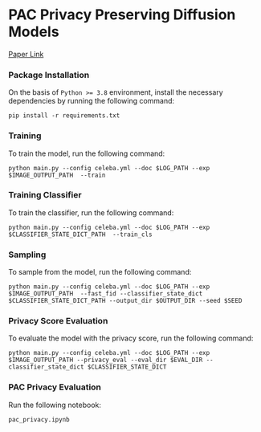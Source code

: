 # PAC Privacy Preserving Diffusion Models

[Paper Link](https://arxiv.org/pdf/2312.01201.pdf)

### Package Installation

On the basis of `Python >= 3.8` environment, install the necessary dependencies by running the following command:

```shell
pip install -r requirements.txt
```

### Training

To train the model, run the following command:

```shell
python main.py --config celeba.yml --doc $LOG_PATH --exp $IMAGE_OUTPUT_PATH  --train
```

### Training Classifier

To train the classifier, run the following command:

```shell
python main.py --config celeba.yml --doc $LOG_PATH --exp $CLASSIFIER_STATE_DICT_PATH  --train_cls
```

### Sampling

To sample from the model, run the following command:

```shell
python main.py --config celeba.yml --doc $LOG_PATH --exp $IMAGE_OUTPUT_PATH  --fast_fid --classifier_state_dict $CLASSIFIER_STATE_DICT_PATH --output_dir $OUTPUT_DIR --seed $SEED
```

### Privacy Score Evaluation

To evaluate the model with the privacy score, run the following command:

```shell
python main.py --config celeba.yml --doc $LOG_PATH --exp $IMAGE_OUTPUT_PATH --privacy_eval --eval_dir $EVAL_DIR --classifier_state_dict $CLASSIFIER_STATE_DICT
```

### PAC Privacy Evaluation
Run the following notebook:
```shell
pac_privacy.ipynb
```